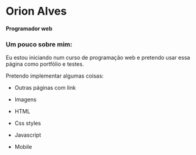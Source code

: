 # Orion Alves

#### Programador web

### Um pouco sobre mim:

Eu estou iniciando num curso de programação web e pretendo usar essa página como portfólio e testes.

Pretendo implementar algumas coisas:

- Outras páginas com link
  
- Imagens
  
- HTML
  
- Css styles
  
- Javascript
  
- Mobile
